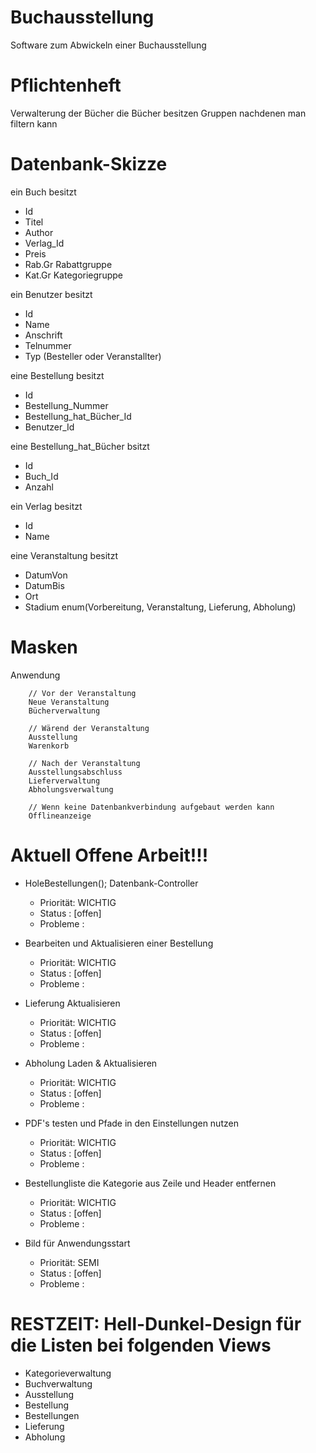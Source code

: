 # Buchausstellung
Software zum Abwickeln einer Buchausstellung


# Pflichtenheft
Verwalterung der Bücher 
die Bücher besitzen Gruppen nachdenen man filtern kann

# Datenbank-Skizze
ein Buch besitzt
+	Id
+	Titel
+	Author
+	Verlag_Id
+	Preis
+	Rab.Gr Rabattgruppe
+	Kat.Gr Kategoriegruppe
	
ein Benutzer besitzt
+	Id
+	Name
+	Anschrift
+	Telnummer
+	Typ		(Besteller oder Veranstallter)



eine Bestellung besitzt
+	Id
+	Bestellung_Nummer
+	Bestellung_hat_Bücher_Id
+	Benutzer_Id

eine Bestellung_hat_Bücher bsitzt
+	Id
+	Buch_Id
+	Anzahl

ein Verlag besitzt
+	Id
+	Name

eine Veranstaltung besitzt
+	DatumVon
+	DatumBis
+	Ort
+	Stadium		enum(Vorbereitung, Veranstaltung, Lieferung, Abholung)


# Masken
Anwendung

		// Vor der Veranstaltung
		Neue Veranstaltung
		Bücherverwaltung

		// Wärend der Veranstaltung
		Ausstellung
		Warenkorb

		// Nach der Veranstaltung
		Ausstellungsabschluss
		Lieferverwaltung
		Abholungsverwaltung
		
		// Wenn keine Datenbankverbindung aufgebaut werden kann
		Offlineanzeige
		



# Aktuell Offene Arbeit!!!

+ HoleBestellungen(); Datenbank-Controller
  * Priorität: WICHTIG
  * Status   : [offen]
  * Probleme :
  
+ Bearbeiten und Aktualisieren einer Bestellung
  * Priorität: WICHTIG
  * Status   : [offen]
  * Probleme :
  
+ Lieferung Aktualisieren
  * Priorität: WICHTIG
  * Status   : [offen]
  * Probleme :
  
+ Abholung Laden & Aktualisieren
  * Priorität: WICHTIG
  * Status   : [offen]
  * Probleme :
  
+ PDF's testen und Pfade in den Einstellungen nutzen
  * Priorität: WICHTIG
  * Status   : [offen]
  * Probleme :
  
+ Bestellungliste die Kategorie aus Zeile und Header entfernen
  * Priorität: WICHTIG
  * Status   : [offen]
  * Probleme :
  
+ Bild für Anwendungsstart
  * Priorität: SEMI
  * Status   : [offen]
  * Probleme :
  
# RESTZEIT:	Hell-Dunkel-Design für die Listen bei folgenden Views
+	Kategorieverwaltung
+	Buchverwaltung
+	Ausstellung
+	Bestellung
+	Bestellungen
+	Lieferung
+	Abholung




